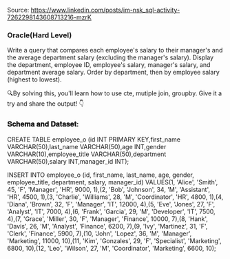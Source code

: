 Source: <https://www.linkedin.com/posts/im-nsk_sql-activity-7262298143608713216-mzrK>

### Oracle(Hard Level)

Write a query that compares each employee's salary to their manager's and the average department salary (excluding the manager's salary). Display the department, employee ID, employee's salary, manager's salary, and department average salary. Order by department, then by employee salary (highest to lowest).

🔍By solving this, you'll learn how to use cte, mutiple join, groupby. Give it a try and share the output! 👇

### 𝐒𝐜𝐡𝐞𝐦𝐚 𝐚𝐧𝐝 𝐃𝐚𝐭𝐚𝐬𝐞𝐭:

CREATE TABLE employee_o (id INT PRIMARY KEY,first_name VARCHAR(50),last_name VARCHAR(50),age INT,gender VARCHAR(10),employee_title VARCHAR(50),department VARCHAR(50),salary INT,manager_id INT);

INSERT INTO employee_o (id, first_name, last_name, age, gender, employee_title, department, salary, manager_id) VALUES(1, 'Alice', 'Smith', 45, 'F', 'Manager', 'HR', 9000, 1),(2, 'Bob', 'Johnson', 34, 'M', 'Assistant', 'HR', 4500, 1),(3, 'Charlie', 'Williams', 28, 'M', 'Coordinator', 'HR', 4800, 1),(4, 'Diana', 'Brown', 32, 'F', 'Manager', 'IT', 12000, 4),(5, 'Eve', 'Jones', 27, 'F', 'Analyst', 'IT', 7000, 4),(6, 'Frank', 'Garcia', 29, 'M', 'Developer', 'IT', 7500, 4),(7, 'Grace', 'Miller', 30, 'F', 'Manager', 'Finance', 10000, 7),(8, 'Hank', 'Davis', 26, 'M', 'Analyst', 'Finance', 6200, 7),(9, 'Ivy', 'Martinez', 31, 'F', 'Clerk', 'Finance', 5900, 7),(10, 'John', 'Lopez', 36, 'M', 'Manager', 'Marketing', 11000, 10),(11, 'Kim', 'Gonzales', 29, 'F', 'Specialist', 'Marketing', 6800, 10),(12, 'Leo', 'Wilson', 27, 'M', 'Coordinator', 'Marketing', 6600, 10);
